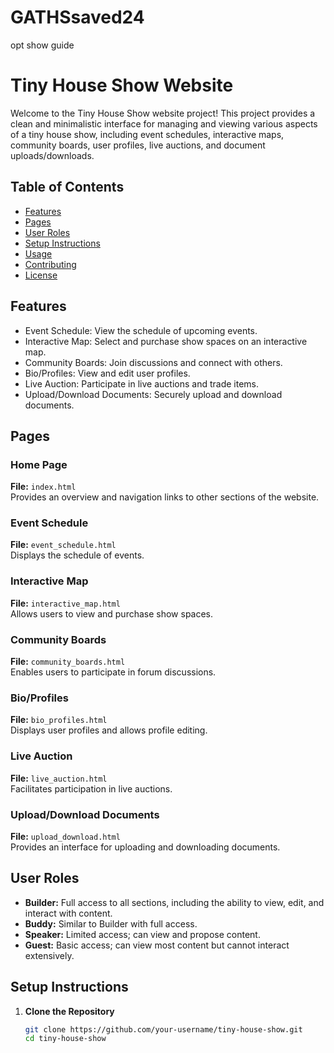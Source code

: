# GATHSsaved24
opt show guide
# Tiny House Show Website

Welcome to the Tiny House Show website project! This project provides a clean and minimalistic interface for managing and viewing various aspects of a tiny house show, including event schedules, interactive maps, community boards, user profiles, live auctions, and document uploads/downloads. 

## Table of Contents

- [Features](#features)
- [Pages](#pages)
- [User Roles](#user-roles)
- [Setup Instructions](#setup-instructions)
- [Usage](#usage)
- [Contributing](#contributing)
- [License](#license)

## Features

- Event Schedule: View the schedule of upcoming events.
- Interactive Map: Select and purchase show spaces on an interactive map.
- Community Boards: Join discussions and connect with others.
- Bio/Profiles: View and edit user profiles.
- Live Auction: Participate in live auctions and trade items.
- Upload/Download Documents: Securely upload and download documents.

## Pages

### Home Page
**File:** `index.html`  
Provides an overview and navigation links to other sections of the website.

### Event Schedule
**File:** `event_schedule.html`  
Displays the schedule of events.

### Interactive Map
**File:** `interactive_map.html`  
Allows users to view and purchase show spaces.

### Community Boards
**File:** `community_boards.html`  
Enables users to participate in forum discussions.

### Bio/Profiles
**File:** `bio_profiles.html`  
Displays user profiles and allows profile editing.

### Live Auction
**File:** `live_auction.html`  
Facilitates participation in live auctions.

### Upload/Download Documents
**File:** `upload_download.html`  
Provides an interface for uploading and downloading documents.

## User Roles

- **Builder:** Full access to all sections, including the ability to view, edit, and interact with content.
- **Buddy:** Similar to Builder with full access.
- **Speaker:** Limited access; can view and propose content.
- **Guest:** Basic access; can view most content but cannot interact extensively.

## Setup Instructions

1. **Clone the Repository**
   ```bash
   git clone https://github.com/your-username/tiny-house-show.git
   cd tiny-house-show
